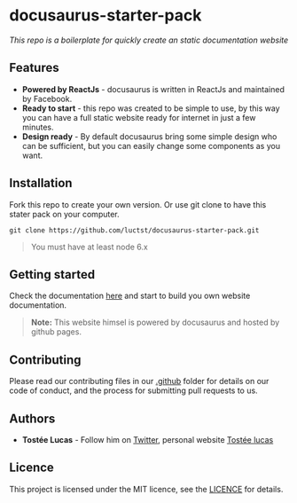 # docusaurus-starter-pack
*This repo is a boilerplate for quickly create an static documentation website*


## Features
- **Powered by ReactJs** - docusaurus is written in ReactJs and maintained by Facebook.
- **Ready to start** - this repo was created to be simple to use, by this way you can have a full static website ready for internet in just a few minutes.
- **Design ready** - By default docusaurus bring some simple design who can be sufficient, but you can easily change some components as you want.


## Installation
Fork this repo to create your own version. Or use git clone to have this stater pack on your computer.

` git clone https://github.com/luctst/docusaurus-starter-pack.git `
> You must have at least node 6.x

## Getting started
Check the documentation [here](https://luctst.github.io/docusaurus-starter-pack/) and start to build you own website documentation.
> **Note:** This website himsel is powered by docusaurus and hosted by github pages.


## Contributing
Please read our contributing files in our [.github](https://github.com/luctst/docusaurus-starter-pack/tree/master/.github) folder for details on our code of conduct, and the process for submitting pull requests to us.


## Authors
- **Tostée Lucas** - Follow him on [Twitter](https://twitter.com/ltostee), personal website [Tostée lucas](https://www.lucas-tostee.com)


## Licence
This project is licensed under the MIT licence, see the [LICENCE](https://github.com/luctst/docusaurus-starter-pack/blob/master/LICENSE) for details.